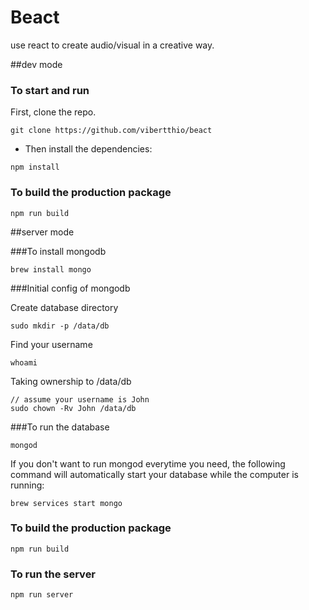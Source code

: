 # Beact
use react to create audio/visual in a creative way.

##dev mode

### To start and run

First, clone the repo.
```
git clone https://github.com/vibertthio/beact
```

* Then install the dependencies:

```
npm install
```

### To build the production package

```
npm run build
```

##server mode

###To install mongodb

```
brew install mongo
```

###Initial config of mongodb

Create database directory
```
sudo mkdir -p /data/db
```
Find your username
```	
whoami
```
Taking ownership to /data/db
```	
// assume your username is John
sudo chown -Rv John /data/db
```	
###To run the database

```
mongod
```

If you don't want to run mongod everytime you need, the following command will automatically start your database while the computer is running:

```
brew services start mongo
```

### To build the production package

```
npm run build
```
### To run the server

```
npm run server
```

	
